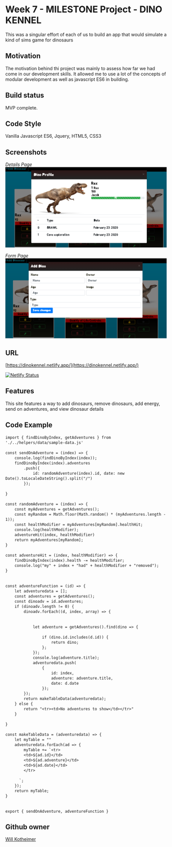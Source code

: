 # Week 7 - MILESTONE Project - DINO KENNEL
This was a singular effort of each of us to build an app that would simulate a kind of sims game for dinosaurs

## Motivation
The motivation behind thi project was mainly to assess how far we had come in our development skills. It allowed me to use a lot of the concepts of modular development as well as javascript ES6 in building.

## Build status
MVP complete.

## Code Style
Vanilla Javascript ES6, Jquery, HTML5, CSS3

## Screenshots

*Details Page*
![](./screenshots/dinoScreenCapture.PNG)

*Form Page*
![](./screenshots/AddDinosaur.PNG)


## URL

[https://dinokennel.netlify.app/](https://dinokennel.netlify.app/)

[![Netlify Status](https://api.netlify.com/api/v1/badges/3dc91665-6128-44d8-b9fa-9bf86ea09585/deploy-status)](https://app.netlify.com/sites/dinokennel/deploys)

## Features
This site features a way to add dinosaurs, remove dinosaurs, add energy, send on adventures, and view dinosaur details

## Code Example
```
import { findDinoByIndex, getAdventures } from './../helpers/data/sample-data.js'

const sendOnAdventure = (index) => {
    console.log(findDinoByIndex(index));
    findDinoByIndex(index).adventures
        .push({
            id: randomAdventure(index).id, date: new Date().toLocaleDateString().split("/")
        });

}

const randomAdventure = (index) => {
    const myAdventures = getAdventures();
    const myRandom = Math.floor(Math.random() * (myAdventures.length - 1));
    const healthModifier = myAdventures[myRandom].healthHit;
    console.log(healthModifier);
    adventureHit(index, healthModifier)
    return myAdventures[myRandom];
}

const adventureHit = (index, healthModifier) => {
    findDinoByIndex(index).health -= healthModifier;
    console.log("my" + index + "had" + healthModifier + "removed");
}


const adventureFunction = (id) => {
    let adventuredata = [];
    const adventures = getAdventures();
    const dinoadv = id.adventures;
    if (dinoadv.length != 0) {
        dinoadv.forEach((d, index, array) => {


            let adventure = getAdventures().find(dino => {

                if (dino.id.includes(d.id)) {
                    return dino;
                };
            });
            console.log(adventure.title);
            adventuredata.push(
                {
                    id: index,
                    adventure: adventure.title,
                    date: d.date
                });
        });
        return makeTableData(adventuredata);
    } else {
        return "<tr><td>No adventures to show</td></tr>"
    }

}

const makeTableData = (adventuredata) => {
    let myTable = ""
    adventuredata.forEach(ad => {
        myTable += `<tr>
        <td>${ad.id}</td>
        <td>${ad.adventure}</td>
        <td>${ad.date}</td>
        </tr>
        
      `;
    });
    return myTable;
}


export { sendOnAdventure, adventureFunction }
```
## Github owner

[Will Kotheimer](https://github.com/willkotheimer)


